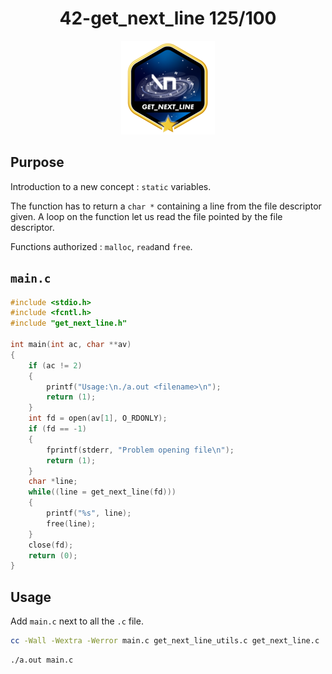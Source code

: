 <h1 align="center">
42-get_next_line 125/100
</h1>
<div align="center">
  <img src="./badge/get_next_linem.png" alt="badge-gnl">
</div>

##
## Purpose

Introduction to a new concept : `static` variables.

The function has to return a `char *` containing a line from the file descriptor given. A loop on the function let us read the file pointed by the file descriptor.

Functions authorized : `malloc`, `read`and `free`.

## `main.c`

```C
#include <stdio.h>
#include <fcntl.h>
#include "get_next_line.h"

int main(int ac, char **av)
{
	if (ac != 2)
	{
		printf("Usage:\n./a.out <filename>\n");
		return (1);
	}
	int fd = open(av[1], O_RDONLY);
	if (fd == -1)
	{
		fprintf(stderr, "Problem opening file\n");
		return (1);
	}
	char *line;
	while((line = get_next_line(fd)))
	{
		printf("%s", line);
		free(line);
	}
	close(fd);
	return (0);
}
```

## Usage

Add `main.c` next to all the `.c` file.

```sh
cc -Wall -Wextra -Werror main.c get_next_line_utils.c get_next_line.c
```

```sh
./a.out main.c
```
